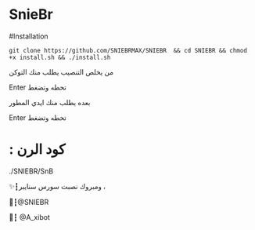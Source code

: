 # SnieBr

#Installation

`git clone https://github.com/SNIEBRMAX/SNIEBR  && cd SNIEBR && chmod +x install.sh && ./install.sh`

من يخلص التنصيب يطلب منك التوكن

Enter تحطه وتضغط  

بعده يطلب منك ايدي المطور 

Enter تحطه وتضغط  

# : كود الرن 

./SNIEBR/SnB

✨┇ومبروك نصبت سورس سنايبر ،

🔘┇@SNIEBR

📮┇ @A_xibot
